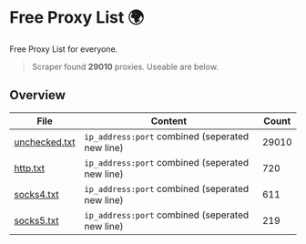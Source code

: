 
# Free Proxy List 🌍

Free Proxy List for everyone.
> Scraper found **29010** proxies. Useable are below.

## Overview

|File|Content|Count|
|----|-------|-----|
|[unchecked.txt](https://raw.githubusercontent.com/yemixzy/proxy-list/main/proxies/unchecked.txt)|`ip_address:port` combined (seperated new line)|29010|
|[http.txt](https://raw.githubusercontent.com/yemixzy/proxy-list/main/proxies/http.txt)|`ip_address:port` combined (seperated new line)|720|
|[socks4.txt](https://raw.githubusercontent.com/yemixzy/proxy-list/main/proxies/socks4.txt)|`ip_address:port` combined (seperated new line)|611|
|[socks5.txt](https://raw.githubusercontent.com/yemixzy/proxy-list/main/proxies/socks5.txt)|`ip_address:port` combined (seperated new line)|219|

